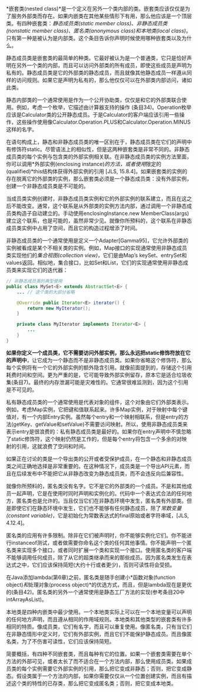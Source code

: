 *嵌套类(nested class)*是一个定义在另外一个类内部的类。嵌套类应该仅仅是为了服务外部类而存在。如果内嵌类在其他某些情形下有用，那么他应该是一个顶层类。有四种嵌套类：*静态成员类(static member class)*、*非静态成员类(nonstatic member class)*、*匿名类(anonymous class)*和*本地类(local class)*。只有第一种是被认为是内部类。这个条目告诉你声明时候使用哪种嵌套类以及为什么。

静态成员类是嵌套类的最简单的种类。它最好被认为是一个普通类，它只是恰好声明在另外一个类的内部，而且可以访问外部类的所有成员，即使这些成员是声明为私有的。静态成员类是它的外部类的静态成员，而且就像其他静态成员一样遵从同样的访问规则。如果它是声明为私有的，那么他仅仅可以在外部类内部访问，诸如此类。

静态内部类的一个通常使用是作为一个公开协助类，仅仅是和它的外部类联合使用。例如，考虑一个枚举，它描述由计算器支持的操作 (条目34)。Operation枚举应该是Calculator类的公开静态成员。于是Calculator的客户端应该引用一些操作，这些操作使用像Calculator.Operation.PLUS和Calculator.Operation.MINUS这样的名字。

在语句构成上，静态和非静态成员类的唯一区别在于，静态成员类在它们的声明中有修饰符static。尽管语法上的相似性，但是这两种嵌套类是非常不同的。非静态成员类的每个实例与包含类的外部实例相关联。在非静态成员类的实例方法里面，你可以调用*外部实例(enclosing instance)*的方法，或者使用*限定的(qualified)*this结构体获得外部实例的引用 [JLS, 15.8.4]。如果嵌套类的实例的存在脱离它的外部类的实例，那么嵌套类必须是一个静态成员类：没有外部实例，创建一个非静态成员类是不可能的。

当成员类实例创建时，非静态成员类实例和它的外部实例的联系建立，而且在这之后不能改变。通常，这个联系是从外部类的实例方法内部，通过调用一个非静态成员类构造子自动建立的。手动使用enclosingInstance.new MemberClass(args)建立这个联系，也是可能的，虽然非常少见。就像你所预料的，这个联系在非静态成员类实例中占用了空间，而且它的构造过程增添了时间。

非静态成员类的一个通常使用是定义一个Adapter[Gamma95]，它允许外部类的实例被看成是某个不相关类的实例。例如，Map接口的实现通常使用非静态成员类实现他们的*集合视图(collection view)*，它们是由Map’s keySet、entrySet和values返回。相似地，集合接口，比如Set和List，它们的实现通常使用非静态成员类来实现它们的迭代器：
```java
// 非静态成员类的典型使用 
public class MySet<E> extends AbstractSet<E> { 
	... // 这个类的大部分省略

	@Override public Iterator<E> iterator() { 
		return new MyIterator(); 
	}

	private class MyIterator implements Iterator<E> { 
		...
	}
}
```
**如果你定义一个成员类，它不需要访问外部实例，那么永远把static修饰符放在它的声明中**，让它成为一个静态而不是非静态成员类。如果你省略这个修饰符，那么每个实例将有一个它的外部实例的额外隐含引用。就像前面提到的，存储这个引用耗费时间和空间。更为严重的是，它可能导致外部实例留存，原本它是适合垃圾收集(条目7)。最终的内存泄漏可能是灾难性的。它通常很难监测到，因为这个引用是不可见的。

私有静态成员类的一个通常使用是代表对象的组件，这个对象由它们外部类表示。例如，考虑Map实例，它把键和值联系起来。许多Map实例，对于映射中每个键值对，有一个内部Entry实例。虽然每个entry和一个映射相联系，但是entry的方法(getKey、getValue和setValue)不需要访问映射。所以，使用非静态成员类来表示entry是很浪费的：私有静态成员类是最好的。如果你在entry声明中不慎忽略了static修饰符，这个映射仍然是工作的，但是每个entry将包含一个多余的对映射的引用，这就浪费了空间和时间。

如果正在讨论的类是一个导出类的公开或者受保护成员，在一个静态和非静态成员类之间正确地选择是非常重要的。在这种情况下，成员类是一个导出API元素，而且在后续发布中不能把它从非静态改变为静态成员类，而不会违反向后兼容性。

就像你所预料的，匿名类没有名字。它不是它的外部类的一个成员。不是和其他成员一起声明，它是在使用时同时声明和实例化的。代码中一个表达式合法的任何地方，匿名类也是允许的。当且仅当它们在非静态环境中发生，匿名类有外部类。但是即使它们在静态环境中发生，它们也不能够有任何静态成员，除了*常数变量(constant variable)*，它是初始化为常数表达式的final原始或者字符串域，[JLS, 4.12.4]。

匿名类的应用有许多限制。除非在它们被声明时，你不能够实例化它们。你不能进行instanceof测试，或者做需要你命名这个类的任何其他事情。你不能声明一个匿名类来实现多个接口，或者同时扩展一个类和实现一个接口。使用匿名类的客户端不能够调用任何成员，除了从它的超类继承而来的那些成员。因为匿名类发生在表达式之中，它们应该保持简短(大约十行或者更少)，否则可读性将会受损。

在Java添加lambda(第6章)之前，匿名类是随手创建小*函数对象(function object)*和*处理对象(process object)*的优选方式，而且，但是lambda现在是更优的(条目42)。匿名类的另外一个通常使用是静态工厂方法的实现(参考条目20中intArrayAsList)。

本地类是四种内嵌类中最少使用。一个本地类实际上可以在一个本地变量可以声明的任何地方声明，而且遵从相同的作用域规则。本地类和其他类型的嵌套类有许多相同的特质。像成员类，它们有名字，而且可以重复使用。像匿名类，只有当它们在非静态情形中定义时，它们有外部实例，而且它们不能保护静态成员。而且像匿名类，为了不伤害可读性，它们应该保持简短。

简要概括，有四种不同嵌套类，而且每种有它的位置。如果一个嵌套类需要在单个方法的外部可见，或者太长了而不适合在一个方法内部，那么使用成员类。如果成员类的每个实例需要它外部实例的引用，那么把它变成非静态；否则，把它变成静态。假设类属于一个方法的内部，如果你需要仅仅从一个位置创建实例，而且有描述这个类的特性的已存类，那么把它变成匿名类；否则，把它变成本地类。
